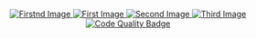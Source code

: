 <p align="center">
  <a href="https://nathanneurotic.github.io/AI" target="_blank">
    <img src="https://github.com/user-attachments/assets/8b2afbbc-115a-47dd-9cc3-be19556e123b" alt="Firstnd Image">
  </a>
  <a href="https://www.psx-place.com/threads/ps2-starter-riptos-recommendations.45976/" target="_blank">
    <img src="https://github.com/user-attachments/assets/2a9b4df8-993f-4f0a-8896-074d7840b8ce" alt="First Image">
  </a>
  <a href="https://www.psx-place.com/threads/ps2-starter-riptos-recommendations.45976/" target="_blank">
    <img src="https://github.com/user-attachments/assets/5ab59755-65f6-47d0-b005-d20ed0dbcb42" alt="Second Image">
  </a><a href="https://www.ko-fi.com/ripto"><img src="https://github.com/user-attachments/assets/3cf1127d-2c5e-4225-9258-a5f2c2421281" alt="Third Image"><img src="https://github-readme-stats.vercel.app/api?username=nathanneurotic" alt="Code Quality Badge"></a></p>
